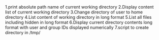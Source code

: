 1.print absolute path name of current working directory
2.Display content list of current working directory
3.Change directory of user to home directory
4.List content of working directory in long format
5.List all files including hidden in long format
6.Display current directory contents long format with user and group IDs displayed numerically
7.script to create directory in /tmp/
